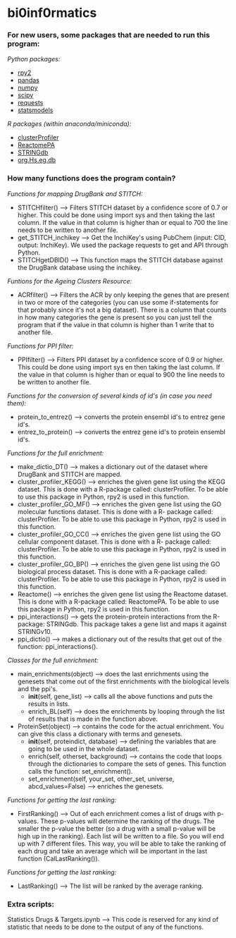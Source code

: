 # bi0inf0rmatics

### For new users, some packages that are needed to run this program:

*Python packages:* 
- [rpy2](https://anaconda.org/r/rpy2)
- [pandas](https://anaconda.org/anaconda/pandas)
- [numpy](https://anaconda.org/anaconda/numpy)
- [scipy](https://anaconda.org/anaconda/scipy)
- [requests](https://anaconda.org/anaconda/requests)
- [statsmodels](https://pypi.org/project/statsmodels/)

*R packages (within anaconda/miniconda):*
- [clusterProfiler](https://bioconductor.org/packages/release/bioc/html/clusterProfiler.html)
- [ReactomePA](https://bioconductor.org/packages/release/bioc/html/ReactomePA.html) 
- [STRINGdb](https://www.bioconductor.org/packages/release/bioc/html/STRINGdb.html)
- [org.Hs.eg.db](https://bioconductor.org/packages/release/data/annotation/html/org.Hs.eg.db.html)

### How many functions does the program contain? 

*Functions for mapping DrugBank and STITCH:*
- STITCHfilter() --> Filters STITCH dataset by a confidence score of 0.7 or higher. This could be done using import sys and then taking the last column. If the value in that column is higher than or equal to 700 the line needs to be written to another file.  
- get_STITCH_inchikey --> Get the InchiKey's using PubChem (input: CID, output: InchiKey). We used the package requests to get and API through Python.  
- STITCHgetDBID() --> This function maps the STITCH database against the DrugBank database using the inchikey.

*Funtions for the Ageing Clusters Resource:*
- ACRfilter() --> Filters the ACR by only keeping the genes that are present in two or more of the categories (you can use some if-statements for that probably since it's not a big dataset). There is a column that counts in how many categories the gene is present so you can just tell the program that if the value in that column is higher than 1 write that to another file. 

*Functions for PPI filter:*
- PPIfilter() --> Filters PPI dataset by a confidence score of 0.9 or higher. This could be done using import sys en then taking the last column. If the value in that column is higher than or equal to 900 the line needs to be written to another file. 

*Functions for the conversion of several kinds of id's (in case you need them):*
- protein_to_entrez() --> converts the protein ensembl id's to entrez gene id's. 
- entrez_to_protein() --> converts the entrez gene id's to protein ensembl id's.

*Functions for the full enrichment:* 
- make_dictio_DT() --> makes a dictionary out of the dataset where DrugBank and STITCH are mapped. 
- cluster_profiler_KEGG() --> enriches the given gene list using the KEGG dataset. This is done with a R-package called: 
clusterProfiler. To be able to use this package in Python, rpy2 is used in this function. 
- cluster_profiler_GO_MF() --> enriches the given gene list using the GO molecular functions dataset. This is done with a R-
package called: clusterProfiler. To be able to use this package in Python, rpy2 is used in this function. 
- cluster_profiler_GO_CC() --> enriches the given gene list using the GO cellular component dataset. This is done with a R-
package called: clusterProfiler. To be able to use this package in Python, rpy2 is used in this function. 
- cluster_profiler_GO_BP() --> enriches the given gene list using the GO biological process dataset. This is done with a R-package called: clusterProfiler. To be able to use this package in Python, rpy2 is used in this function. 
- Reactome() --> enriches the given gene list using the Reactome dataset. This is done with a R-package called: ReactomePA.
To be able to use this package in Python, rpy2 is used in this function. 
- ppi_interactions() --> gets the protein-protein interactions from the R-package: STRINGdb. This package takes a gene list
and maps it against STRINGv10. 
- ppi_dictio() --> makes a dictionary out of the results that get out of the function: ppi_interactions(). 

*Classes for the full enrichment:*
- main_enrichments(object) --> does the last enrichments using the genesets that come out of the first enrichments with the 
biological levels and the ppi's.
  - __init__(self, gene_list) --> calls all the above functions and puts the results in lists. 
  - enrich_BL(self) --> does the enrichments by looping through the list of results that is made in the function above. 
- ProteinSet(object) --> contains the code for the actual enrichment. You can give this class a dictionary with terms and 
genesets. 
  - __init__(self, proteindict, database) --> defining the variables that are going to be used in the whole dataset. 
  - enrich(self, otherset, background) --> contains the code that loops through the dictionaries to compare the sets of 
  genes. This function calls the function: set_enrichment(). 
  - set_enrichment(self, your_set, other_set, universe, abcd_values=False) --> enriches the genesets. 


*Functions for getting the last ranking:*
- FirstRanking() --> Out of each enrichment comes a list of drugs with p-values. These p-values will determine the ranking of the drugs. The smaller the p-value the better (so a drug with a small p-value will be high up in the ranking). Each list will be written to a file. So you will end up with 7 different files. This way, you will be able to take the ranking of each drug and take an average which will be important in the last function (CalLastRanking()).  

*Functions for getting the last ranking:*
- LastRanking() --> The list will be ranked by the average ranking.

### Extra scripts:
Statistics Drugs & Targets.ipynb --> This code is reserved for any kind of statistic that needs to be done to the output of any of the functions. 
